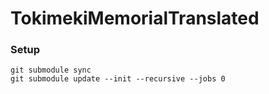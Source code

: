 # TokimekiMemorialTranslated


### Setup
```
git submodule sync
git submodule update --init --recursive --jobs 0
```
